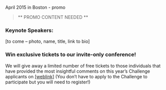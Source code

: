 April 2015 in Boston - promo
> ** PROMO CONTENT NEEDED **

### Keynote Speakers:

[to come – photo, name, title, link to bio]

### Win exclusive tickets to our invite-only conference!

We will give away a limited number of free tickets to those individuals that have provided the most insightful comments on this year’s Challenge applicants on [[weblink]](www.example.com) (You don’t have to apply to the Challenge to participate but you will need to register!)